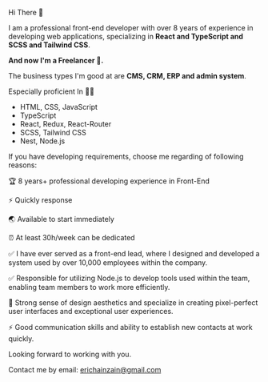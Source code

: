 Hi There 👋

I am a professional front-end developer with over 8 years of experience in developing web applications, specializing in **React and TypeScript and SCSS and Tailwind CSS**.

**And now I'm a Freelancer 👀.**

The business types I'm good at are **CMS, CRM, ERP and admin system**.

Especially proficient In 👨‍💻
- HTML, CSS, JavaScript
- TypeScript
- React, Redux, React-Router
- SCSS, Tailwind CSS
- Nest, Node.js

If you have developing requirements, choose me regarding of following reasons:

🏆 8 years+ professional developing experience in Front-End

⚡️ Quickly response

🌏 Available to start immediately

⏰ At least 30h/week can be dedicated

✅ I have ever served as a front-end lead, where I designed and developed a system used by over 10,000 employees within the company.

✅ Responsible for utilizing Node.js to develop tools used within the team, enabling team members to work more efficiently.

🧐 Strong sense of design aesthetics and specialize in creating pixel-perfect user interfaces and exceptional user experiences.

⚡️ Good communication skills and ability to establish new contacts at work quickly.

Looking forward to working with you.

Contact me by email: [erichainzain@gmail.com](erichainzain@gmail.com)
